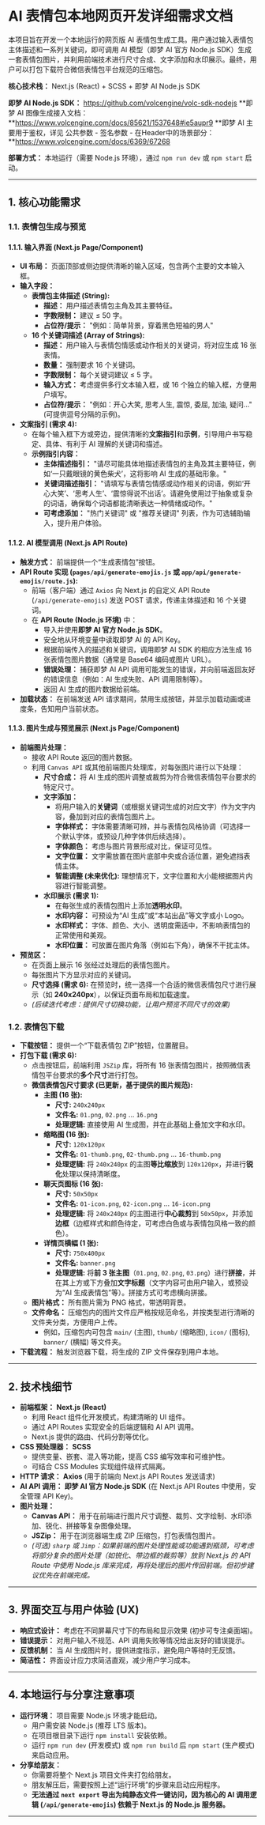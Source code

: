 # AI 表情包本地网页开发详细需求文档

本项目旨在开发一个本地运行的网页版 AI 表情包生成工具。用户通过输入表情包主体描述和一系列关键词，即可调用 AI 模型（即梦 AI 官方 Node.js SDK）生成一套表情包图片，并利用前端技术进行尺寸合成、文字添加和水印展示。最终，用户可以打包下载符合微信表情包平台规范的压缩包。

**核心技术栈：** Next.js (React) + SCSS + 即梦 AI Node.js SDK

**即梦 AI Node.js SDK：** https://github.com/volcengine/volc-sdk-nodejs
**即梦 AI 图像生成接入文档：**https://www.volcengine.com/docs/85621/1537648#ie5aupr9 
**即梦 AI 主要用于鉴权，详见 公共参数 - 签名参数 - 在Header中的场景部分：**https://www.volcengine.com/docs/6369/67268


**部署方式：** 本地运行（需要 Node.js 环境），通过 `npm run dev` 或 `npm start` 启动。

---

## 1. 核心功能需求

### 1.1. 表情包生成与预览

#### 1.1.1. 输入界面 (Next.js Page/Component)

* **UI 布局：** 页面顶部或侧边提供清晰的输入区域，包含两个主要的文本输入框。
* **输入字段：**
    * **表情包主体描述 (String):**
        * **描述：** 用户描述表情包主角及其主要特征。
        * **字数限制：** 建议 ≤ 50 字。
        * **占位符/提示：** "例如：简单背景，穿着黑色短袖的男人"
    * **16 个关键词描述 (Array of Strings):**
        * **描述：** 用户输入与表情包情感或动作相关的关键词，将对应生成 16 张表情。
        * **数量：** 强制要求 16 个关键词。
        * **字数限制：** 每个关键词建议 ≤ 5 字。
        * **输入方式：** 考虑提供多行文本输入框，或 16 个独立的输入框，方便用户填写。
        * **占位符/提示：** "例如：开心大笑, 思考人生, 震惊, 委屈, 加油, 疑问..." (可提供逗号分隔的示例)。
* **文案指引 (需求 4):**
    * 在每个输入框下方或旁边，提供清晰的**文案指引**和**示例**，引导用户书写稳定、具体、有利于 AI 理解的关键词和描述。
    * **示例指引内容：**
        * **主体描述指引：** "请尽可能具体地描述表情包的主角及其主要特征，例如‘一只戴眼镜的黄色柴犬’，这将影响 AI 生成的基础形象。"
        * **关键词描述指引：** "请填写与表情包情感或动作相关的词语，例如‘开心大笑’、‘思考人生’、‘震惊得说不出话’。请避免使用过于抽象或复杂的词语，确保每个词语都能清晰表达一种情绪或动作。"
        * **可考虑添加：** "热门关键词" 或 "推荐关键词" 列表，作为可选辅助输入，提升用户体验。

#### 1.1.2. AI 模型调用 (Next.js API Route)

* **触发方式：** 前端提供一个“生成表情包”按钮。
* **API Route 实现 (`pages/api/generate-emojis.js` 或 `app/api/generate-emojis/route.js`):**
    * 前端（客户端）通过 `Axios` 向 Next.js 的自定义 API Route (`/api/generate-emojis`) 发送 POST 请求，传递主体描述和 16 个关键词。
    * 在 **API Route (Node.js 环境)** 中：
        * 导入并使用**即梦 AI 官方 Node.js SDK**。
        * 安全地从环境变量中读取即梦 AI 的 API Key。
        * 根据前端传入的描述和关键词，调用即梦 AI SDK 的相应方法生成 16 张表情包图片数据（通常是 Base64 编码或图片 URL）。
        * **错误处理：** 捕获即梦 AI API 调用可能发生的错误，并向前端返回友好的错误信息（例如：AI 生成失败、API 调用限制等）。
        * 返回 AI 生成的图片数据给前端。
* **加载状态：** 在前端发送 API 请求期间，禁用生成按钮，并显示加载动画或进度条，告知用户当前状态。

#### 1.1.3. 图片生成与预览展示 (Next.js Page/Component)

* **前端图片处理：**
    * 接收 API Route 返回的图片数据。
    * 利用 `Canvas API` 或其他前端图片处理库，对每张图片进行以下处理：
        * **尺寸合成：** 将 AI 生成的图片调整或裁剪为符合微信表情包平台要求的特定尺寸。
        * **文字添加：**
            * 将用户输入的**关键词**（或根据关键词生成的对应文字）作为文字内容，叠加到对应的表情包图片上。
            * **字体样式：** 字体需要清晰可辨，并与表情包风格协调（可选择一个默认字体，或预设几种字体供后续选择）。
            * **字体颜色：** 考虑与图片背景形成对比，保证可见性。
            * **文字位置：** 文字需放置在图片底部中央或合适位置，避免遮挡表情主体。
            * **智能调整 (未来优化):** 理想情况下，文字位置和大小能根据图片内容进行智能调整。
        * **水印展示 (需求 1):**
            * 在每张生成的表情包图片上添加**透明水印**。
            * **水印内容：** 可预设为“AI 生成”或“本站出品”等文字或小 Logo。
            * **水印样式：** 字体、颜色、大小、透明度需适中，不影响表情包的正常使用和美观。
            * **水印位置：** 可放置在图片角落（例如右下角），确保不干扰主体。
* **预览区：**
    * 在页面上展示 16 张经过处理后的表情包图片。
    * 每张图片下方显示对应的关键词。
    * **尺寸选择 (需求 6):** 在预览时，统一选择一个合适的微信表情包尺寸进行展示（如 **240x240px**），以保证页面布局和加载速度。
    * *(后续迭代考虑：提供尺寸切换功能，让用户预览不同尺寸的效果)*

### 1.2. 表情包下载

* **下载按钮：** 提供一个“下载表情包 ZIP”按钮，位置醒目。
* **打包下载 (需求 6):**
    * 点击按钮后，前端利用 `JSZip` 库，将所有 16 张表情包图片，按照微信表情包平台要求的**多个尺寸**进行打包。
    * **微信表情包尺寸要求 (已更新，基于提供的图片规范):**
        * **主图 (16 张):**
            * **尺寸:** `240x240px`
            * **文件名:** `01.png`, `02.png` ... `16.png`
            * **处理逻辑:** 直接使用 AI 生成图，并在此基础上叠加文字和水印。
        * **缩略图 (16 张):**
            * **尺寸:** `120x120px`
            * **文件名:** `01-thumb.png`, `02-thumb.png` ... `16-thumb.png`
            * **处理逻辑:** 将 `240x240px` 的主图**等比缩放**到 `120x120px`，并进行**锐化**处理以保持清晰度。
        * **聊天页图标 (16 张):**
            * **尺寸:** `50x50px`
            * **文件名:** `01-icon.png`, `02-icon.png` ... `16-icon.png`
            * **处理逻辑:** 将 `240x240px` 的主图进行**中心裁剪**到 `50x50px`，并添加**边框**（边框样式和颜色待定，可考虑白色或与表情包风格一致的颜色）。
        * **详情页横幅 (1 张):**
            * **尺寸:** `750x400px`
            * **文件名:** `banner.png`
            * **处理逻辑:** 将**前 3 张主图**（`01.png`, `02.png`, `03.png`）进行**拼接**，并在其上方或下方叠加**文字标题**（文字内容可由用户输入，或预设为“AI 生成表情包”等）。拼接方式可考虑横向拼接。
    * **图片格式：** 所有图片需为 PNG 格式，带透明背景。
    * **文件命名：** 压缩包内的图片文件应严格按规范命名，并按类型进行清晰的文件夹分类，方便用户上传。
        * 例如，压缩包内可包含 `main/` (主图), `thumb/` (缩略图), `icon/` (图标), `banner/` (横幅) 等文件夹。
* **下载流程：** 触发浏览器下载，将生成的 ZIP 文件保存到用户本地。

---

## 2. 技术栈细节

* **前端框架：** **Next.js (React)**
    * 利用 React 组件化开发模式，构建清晰的 UI 组件。
    * 通过 API Routes 实现安全的后端逻辑和 AI API 调用。
    * Next.js 提供的路由、代码分割等优化。
* **CSS 预处理器：** **SCSS**
    * 提供变量、嵌套、混入等功能，提高 CSS 编写效率和可维护性。
    * 可结合 CSS Modules 实现组件级样式隔离。
* **HTTP 请求：** **Axios** (用于前端向 Next.js API Routes 发送请求)
* **AI API 调用：** **即梦 AI 官方 Node.js SDK** (在 Next.js API Routes 中使用，安全管理 API Key)。
* **图片处理：**
    * **Canvas API：** 用于在前端进行图片尺寸调整、裁剪、文字绘制、水印添加、锐化、拼接等复杂图像处理。
    * **JSZip：** 用于在浏览器端生成 ZIP 压缩包，打包表情包图片。
    * *(可选) `sharp` 或 `Jimp`：如果前端的图片处理性能或功能遇到瓶颈，可考虑将部分复杂的图片处理（如锐化、带边框的裁剪等）放到 Next.js 的 API Route 中使用 Node.js 库来完成，再将处理后的图片传回前端。但初步建议优先在前端完成。*

---

## 3. 界面交互与用户体验 (UX)

* **响应式设计：** 考虑在不同屏幕尺寸下的布局和显示效果 (初步可专注桌面端)。
* **错误提示：** 对用户输入不规范、API 调用失败等情况给出友好的错误提示。
* **反馈机制：** 当 AI 生成图片时，提供进度指示，避免用户等待时无反馈。
* **简洁性：** 界面设计应力求简洁直观，减少用户学习成本。

---

## 4. 本地运行与分享注意事项

* **运行环境：** 项目需要 Node.js 环境才能启动。
    * 用户需安装 Node.js (推荐 LTS 版本)。
    * 在项目根目录下运行 `npm install` 安装依赖。
    * 运行 `npm run dev` (开发模式) 或 `npm run build` 后 `npm start` (生产模式) 来启动应用。
* **分享给朋友：**
    * 你需要将整个 Next.js 项目文件夹打包给朋友。
    * 朋友解压后，需要按照上述“运行环境”的步骤来启动应用程序。
    * **无法通过 `next export` 导出为纯静态文件一键访问，因为核心的 AI 调用逻辑 (`/api/generate-emojis`) 依赖于 Next.js 的 Node.js 服务器。**

---